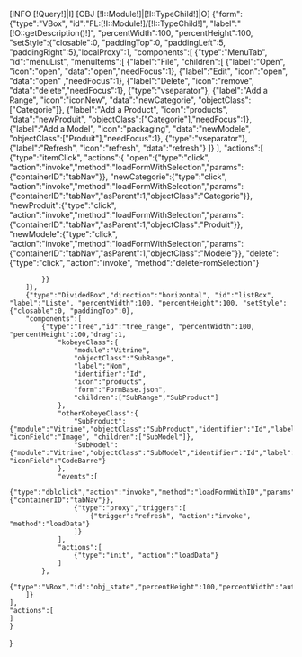 [INFO [!Query!]|I]
[OBJ [!I::Module!]|[!I::TypeChild!]|O]
{"form":
	{"type":"VBox", "id":"FL:[!I::Module!]/[!I::TypeChild!]", "label":"[!O::getDescription()!]", "percentWidth":100, "percentHeight":100, 
	"setStyle":{"closable":0, "paddingTop":0, "paddingLeft":5, "paddingRight":5},"localProxy":1, 
	"components":[
		{"type":"MenuTab", "id":"menuList", "menuItems":[
			{"label":"File", "children":[
				{"label":"Open", "icon":"open", "data":"open","needFocus":1},
				{"label":"Edit", "icon":"open", "data":"open" ,"needFocus":1},
				{"label":"Delete", "icon":"remove", "data":"delete","needFocus":1},
				{"type":"vseparator"},
				{"label":"Add a Range", "icon":"iconNew", "data":"newCategorie", "objectClass":["Categorie"]},
				{"label":"Add a Product", "icon":"products", "data":"newProduit", "objectClass":["Categorie"],"needFocus":1},
				{"label":"Add a Model", "icon":"packaging", "data":"newModele", "objectClass":["Produit"],"needFocus":1},
				{"type":"vseparator"},
				{"label":"Refresh", "icon":"refresh", "data":"refresh"}
			]}
		],
		"actions":[
			{"type":"itemClick", "actions":{
				"open":{"type":"click", "action":"invoke","method":"loadFormWithSelection","params":{"containerID":"tabNav"}},
				"newCategorie":{"type":"click", "action":"invoke","method":"loadFormWithSelection","params":{"containerID":"tabNav","asParent":1,"objectClass":"Categorie"}},
				"newProduit":{"type":"click", "action":"invoke","method":"loadFormWithSelection","params":{"containerID":"tabNav","asParent":1,"objectClass":"Produit"}},
				"newModele":{"type":"click", "action":"invoke","method":"loadFormWithSelection","params":{"containerID":"tabNav","asParent":1,"objectClass":"Modele"}},
				"delete":{"type":"click", "action":"invoke", "method":"deleteFromSelection"}
				
			}}
		]},
		{"type":"DividedBox","direction":"horizontal", "id":"listBox", "label":"Liste", "percentWidth":100, "percentHeight":100, "setStyle":{"closable":0, "paddingTop":0}, 
		"components":[
			{"type":"Tree","id":"tree_range", "percentWidth":100, "percentHeight":100,"drag":1,
				"kobeyeClass":{
					"module":"Vitrine",
					"objectClass":"SubRange",
					"label":"Nom",
					"identifier":"Id",
					"icon":"products",
					"form":"FormBase.json",
					"children":["SubRange","SubProduct"]
				},
				"otherKobeyeClass":{
					"SubProduct":{"module":"Vitrine","objectClass":"SubProduct","identifier":"Id","label":"Nom","form":"FormBase.json", "iconField":"Image", "children":["SubModel"]},
					"SubModel":{"module":"Vitrine","objectClass":"SubModel","identifier":"Id","label":"Nom","form":"FormBase.json", "iconField":"CodeBarre"}
				},
				"events":[
					{"type":"dblclick","action":"invoke","method":"loadFormWithID","params":{"containerID":"tabNav"}},
					{"type":"proxy","triggers":[
						{"trigger":"refresh", "action":"invoke", "method":"loadData"}
					]}
				],
				"actions":[
					{"type":"init", "action":"loadData"}
				]
			},
			{"type":"VBox","id":"obj_state","percentHeight":100,"percentWidth":"auto"}
		]}
	],
	"actions":[
	]
	}
}
